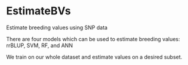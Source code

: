 # EstimateBVs

Estimate breeding values using SNP data

There are four models which can be used to estimate breeding values: rrBLUP, SVM, RF, and ANN

We train on our whole dataset and estimate values on a desired subset.

